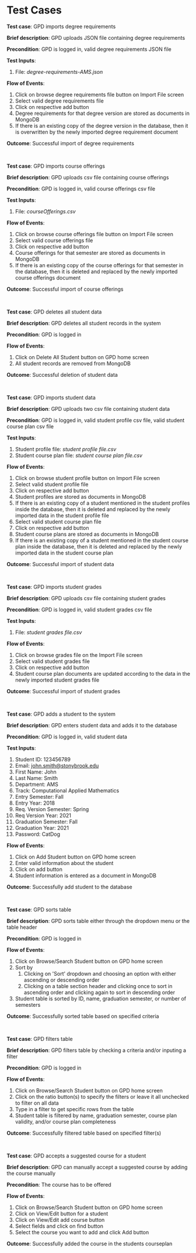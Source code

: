 # Test Cases

**Test case**: GPD imports degree requirements

**Brief description**: GPD uploads JSON file containing degree requirements

**Precondition**: GPD is logged in, valid degree requirements JSON file

**Test Inputs**: 
1. File: *degree-requirements-AMS.json*

**Flow of Events**: 
1. Click on browse degree requirements file button on Import File screen
2. Select valid degree requirements file
3. Click on respective add button
4. Degree requirements for that degree version are stored as documents in MongoDB
5. If there is an existing copy of the degree version in the database, then it is overwritten by the newly imported degree requirement document

**Outcome**: Successful import of degree requirements

<br/>

**Test case**: GPD imports course offerings

**Brief description**: GPD uploads csv file containing course offerings

**Precondition**: GPD is logged in, valid course offerings csv file

**Test Inputs**: 
1. File: *courseOfferings.csv*

**Flow of Events**:

1. Click on browse course offerings file button on Import File screen
2. Select valid course offerings file
3. Click on respective add button
4. Course offerings for that semester are stored as documents in MongoDB
5. If there is an existing copy of the course offerings for that semester in the database, then it is deleted and replaced by the newly imported course offerings document

**Outcome**: Successful import of course offerings

<br/>

**Test case**: GPD deletes all student data

**Brief description**: GPD deletes all student records in the system

**Precondition**: GPD is logged in

**Flow of Events**:

1. Click on Delete All Student button on GPD home screen
2. All student records are removed from MongoDB

**Outcome**: Successful deletion of student data

<br/>

**Test case**: GPD imports student data 

**Brief description**: GPD uploads two csv file containing student data

**Precondition**: GPD is logged in, valid student profile csv file, valid student course plan csv file

**Test Inputs**: 
1. Student profile file: *student profile file.csv*
2. Student course plan file: *student course plan file.csv*

**Flow of Events**: 
1. Click on browse student profile button on Import File screen
2. Select valid student profile file
3. Click on respective add button
4. Student profiles are stored as documents in MongoDB
5. If there is an existing copy of a student mentioned in the student profiles inside the database, then it is deleted and replaced by the newly imported data in the student profile file
6. Select valid student course plan file
7. Click on respective add button
8. Student course plans are stored as documents in MongoDB
9. If there is an existing copy of a student mentioned in the student course plan inside the database, then it is deleted and replaced by the newly imported data in the student course plan

**Outcome**: Successful import of student data

<br/>

**Test case**: GPD imports student grades

**Brief description**: GPD uploads csv file containing student grades

**Precondition**: GPD is logged in, valid student grades csv file

**Test Inputs**: 

1. File: *student grades file.csv*

**Flow of Events**:

1. Click on browse grades file on the Import File screen
2. Select valid student grades file
3. Click on respective add button
4. Student course plan documents are updated according to the data in the newly imported student grades file

**Outcome**: Successful import of student grades

<br/>

**Test case**: GPD adds a student to the system

**Brief description**: GPD enters student data and adds it to the database

**Precondition**: GPD is logged in, valid student data

**Test Inputs**: 

1. Student ID: 123456789
2. Email: john.smith@stonybrook.edu
3. First Name: John
4. Last Name: Smith
5. Department: AMS
6. Track: Computational Applied Mathematics
7. Entry Semester: Fall
8. Entry Year: 2018
9. Req. Version Semester: Spring
10. Req Version Year: 2021
11. Graduation Semester: Fall
12. Graduation Year: 2021
13. Password: CatDog

**Flow of Events**: 
1. Click on Add Student button on GPD home screen
2. Enter valid information about the student
3. Click on add button
4. Student information is entered as a document in MongoDB

**Outcome**: Successfully add student to the database

<br/>

**Test case**: GPD sorts table

**Brief description**: GPD sorts table either through the dropdown menu or the table header

**Precondition**: GPD is logged in

**Flow of Events**: 
1. Click on Browse/Search Student button on GPD home screen
2. Sort by
    1. Clicking on 'Sort' dropdown and choosing an option with either ascending or descending order
    2. Clicking on a table section header and clicking once to sort in ascending order and clicking again to sort in descending order
3. Student table is sorted by ID, name, graduation semester, or number of semesters

**Outcome**: Successfully sorted table based on specified criteria

<br/>

**Test case**: GPD filters table

**Brief description**: GPD filters table by checking a criteria and/or inputing a filter

**Precondition**: GPD is logged in

**Flow of Events**: 
1. Click on Browse/Search Student button on GPD home screen
2. Click on the ratio button(s) to specify the filters or leave it all unchecked to filter on all data
3. Type in a filter to get specific rows from the table
4. Student table is filtered by name, graduation semester, course plan validity, and/or course plan completeness

**Outcome**: Successfully filtered table based on specified filter(s)

<br/>

**Test case**: GPD accepts a suggested course for a student

**Brief description**: GPD can manually accept a suggested course by adding the course manually

**Precondition**: The course has to be offered

**Flow of Events**: 
1. Click on Browse/Search Student button on GPD home screen
2. Click on View/Edit button for a student
3. Click on View/Edit add course button
4. Select fields and click on find button
5. Select the course you want to add and click Add button

**Outcome**: Successfully added the course in the students courseplan
